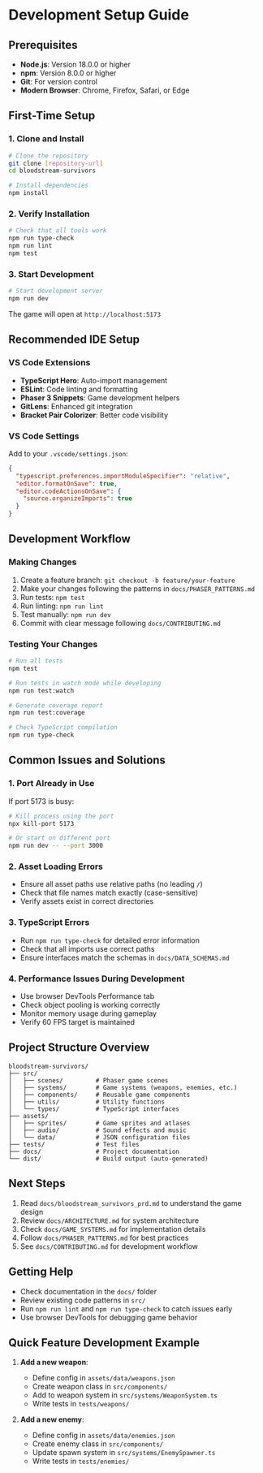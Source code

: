 # Development Setup Guide

## Prerequisites

- **Node.js**: Version 18.0.0 or higher
- **npm**: Version 8.0.0 or higher
- **Git**: For version control
- **Modern Browser**: Chrome, Firefox, Safari, or Edge

## First-Time Setup

### 1. Clone and Install
```bash
# Clone the repository
git clone [repository-url]
cd bloodstream-survivors

# Install dependencies
npm install
```

### 2. Verify Installation
```bash
# Check that all tools work
npm run type-check
npm run lint
npm test
```

### 3. Start Development
```bash
# Start development server
npm run dev
```

The game will open at `http://localhost:5173`

## Recommended IDE Setup

### VS Code Extensions
- **TypeScript Hero**: Auto-import management
- **ESLint**: Code linting and formatting
- **Phaser 3 Snippets**: Game development helpers
- **GitLens**: Enhanced git integration
- **Bracket Pair Colorizer**: Better code visibility

### VS Code Settings
Add to your `.vscode/settings.json`:
```json
{
  "typescript.preferences.importModuleSpecifier": "relative",
  "editor.formatOnSave": true,
  "editor.codeActionsOnSave": {
    "source.organizeImports": true
  }
}
```

## Development Workflow

### Making Changes
1. Create a feature branch: `git checkout -b feature/your-feature`
2. Make your changes following the patterns in `docs/PHASER_PATTERNS.md`
3. Run tests: `npm test`
4. Run linting: `npm run lint`
5. Test manually: `npm run dev`
6. Commit with clear message following `docs/CONTRIBUTING.md`

### Testing Your Changes
```bash
# Run all tests
npm test

# Run tests in watch mode while developing
npm run test:watch

# Generate coverage report
npm run test:coverage

# Check TypeScript compilation
npm run type-check
```

## Common Issues and Solutions

### 1. Port Already in Use
If port 5173 is busy:
```bash
# Kill process using the port
npx kill-port 5173

# Or start on different port
npm run dev -- --port 3000
```

### 2. Asset Loading Errors
- Ensure all asset paths use relative paths (no leading `/`)
- Check that file names match exactly (case-sensitive)
- Verify assets exist in correct directories

### 3. TypeScript Errors
- Run `npm run type-check` for detailed error information
- Check that all imports use correct paths
- Ensure interfaces match the schemas in `docs/DATA_SCHEMAS.md`

### 4. Performance Issues During Development
- Use browser DevTools Performance tab
- Check object pooling is working correctly
- Monitor memory usage during gameplay
- Verify 60 FPS target is maintained

## Project Structure Overview

```
bloodstream-survivors/
├── src/
│   ├── scenes/         # Phaser game scenes
│   ├── systems/        # Game systems (weapons, enemies, etc.)
│   ├── components/     # Reusable game components
│   ├── utils/          # Utility functions
│   └── types/          # TypeScript interfaces
├── assets/
│   ├── sprites/        # Game sprites and atlases
│   ├── audio/          # Sound effects and music
│   └── data/           # JSON configuration files
├── tests/              # Test files
├── docs/               # Project documentation
└── dist/               # Build output (auto-generated)
```

## Next Steps

1. Read `docs/bloodstream_survivors_prd.md` to understand the game design
2. Review `docs/ARCHITECTURE.md` for system architecture
3. Check `docs/GAME_SYSTEMS.md` for implementation details
4. Follow `docs/PHASER_PATTERNS.md` for best practices
5. See `docs/CONTRIBUTING.md` for development workflow

## Getting Help

- Check documentation in the `docs/` folder
- Review existing code patterns in `src/`
- Run `npm run lint` and `npm run type-check` to catch issues early
- Use browser DevTools for debugging game behavior

## Quick Feature Development Example

1. **Add a new weapon**: 
   - Define config in `assets/data/weapons.json`
   - Create weapon class in `src/components/`
   - Add to weapon system in `src/systems/WeaponSystem.ts`
   - Write tests in `tests/weapons/`

2. **Add a new enemy**:
   - Define config in `assets/data/enemies.json`
   - Create enemy class in `src/components/`
   - Update spawn system in `src/systems/EnemySpawner.ts`
   - Write tests in `tests/enemies/`